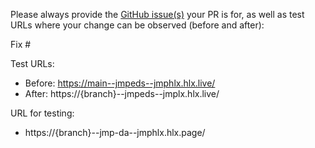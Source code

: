 Please always provide the [GitHub issue(s)](../issues) your PR is for, as well as test URLs where your change can be observed (before and after):

Fix #<gh-issue-id>

Test URLs:
- Before: https://main--jmpeds--jmphlx.hlx.live/
- After: https://{branch}--jmpeds--jmplx.hlx.live/

URL for testing:

- https://{branch}--jmp-da--jmphlx.hlx.page/
